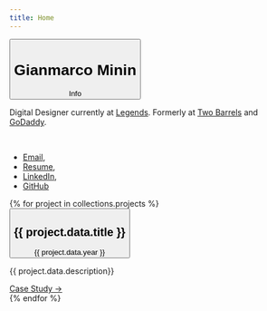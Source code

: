 ```yaml
---
title: Home
---
```


<div class="bio">
    <button class="toggle">
        <h1>Gianmarco Minin</h1>
        <span>Info</span>
    </button>
    <div class="bioContent">
        <p>Digital Designer currently at <a href="https://www.legends.net/" target="_blank">Legends</a>. Formerly at <a href="https://www.twobarrels.com/" target="_blank">Two Barrels</a> and <a href="https://www.godaddy.com/" target="_blank">GoDaddy</a>.</p>
        <br>
        <ul>
            <li><a href="mailto:work@gmgmgm.design" target="_blank">Email</a>, </li>
            <li><a href="read.cv/gmgmgm" target="_blank">Resume</a>, </li>
            <li><a href="https://linkedin.com/in/gminin" target="_blank">LinkedIn</a>, </li>
            <li><a href="https://github.com/mininimal" target="_blank">GitHub</a></li>
        </ul>
    </div>
</div>

<div class="projects">
{% for project in collections.projects %}
    <div class="project">
        <button class="toggle">
            <h2>{{ project.data.title }}</h2>
            <span>{{ project.data.year }}</span>
        </button>
    </div>
    <div class="projectContent">
        <div class="projectDescription">
            <p>{{ project.data.description}}</p>
            <a href="{{ project.url }}"><div class="projectLink">Case Study →</div></a>
        </div>
    </div>
{% endfor %}
</div>
